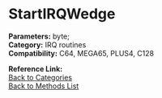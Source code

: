 # StartIRQWedge

**Parameters:** byte;  
**Category:** IRQ routines  
**Compatibility:** C64, MEGA65, PLUS4, C128  

**Reference Link:**  
[Back to Categories](../categories/irq_routines.md)  
[Back to Methods List](../../SUMMARY.md)
